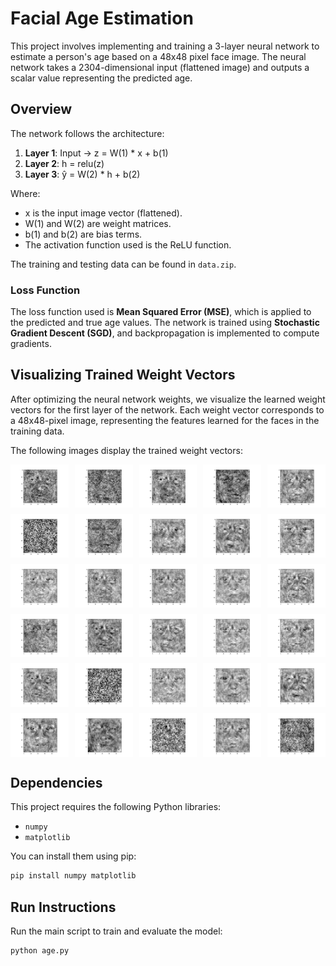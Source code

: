 # Facial Age Estimation

This project involves implementing and training a 3-layer neural network to estimate a person's age based on a 48x48 pixel face image. The neural network takes a 2304-dimensional input (flattened image) and outputs a scalar value representing the predicted age.

## Overview

The network follows the architecture:

1. **Layer 1**: Input -> z = W(1) * x + b(1)
2. **Layer 2**: h = relu(z)
3. **Layer 3**: ŷ = W(2) * h + b(2)

Where:
- x is the input image vector (flattened).
- W(1) and W(2) are weight matrices.
- b(1) and b(2) are bias terms.
- The activation function used is the ReLU function.

The training and testing data can be found in `data.zip`.

### Loss Function

The loss function used is **Mean Squared Error (MSE)**, which is applied to the predicted and true age values. The network is trained using **Stochastic Gradient Descent (SGD)**, and backpropagation is implemented to compute gradients.

## Visualizing Trained Weight Vectors

After optimizing the neural network weights, we visualize the learned weight vectors for the first layer of the network. Each weight vector corresponds to a 48x48-pixel image, representing the features learned for the faces in the training data.

The following images display the trained weight vectors:

<div style="display: grid; grid-template-columns: repeat(5, 1fr); gap: 10px;">
    <img src="weight_images/weight_image_0.png" width="150">
    <img src="weight_images/weight_image_1.png" width="150">
    <img src="weight_images/weight_image_2.png" width="150">
    <img src="weight_images/weight_image_3.png" width="150">
    <img src="weight_images/weight_image_4.png" width="150">
    <img src="weight_images/weight_image_5.png" width="150">
    <img src="weight_images/weight_image_6.png" width="150">
    <img src="weight_images/weight_image_7.png" width="150">
    <img src="weight_images/weight_image_8.png" width="150">
    <img src="weight_images/weight_image_9.png" width="150">
    <img src="weight_images/weight_image_10.png" width="150">
    <img src="weight_images/weight_image_11.png" width="150">
    <img src="weight_images/weight_image_12.png" width="150">
    <img src="weight_images/weight_image_13.png" width="150">
    <img src="weight_images/weight_image_14.png" width="150">
    <img src="weight_images/weight_image_15.png" width="150">
    <img src="weight_images/weight_image_16.png" width="150">
    <img src="weight_images/weight_image_17.png" width="150">
    <img src="weight_images/weight_image_18.png" width="150">
    <img src="weight_images/weight_image_19.png" width="150">
    <img src="weight_images/weight_image_20.png" width="150">
    <img src="weight_images/weight_image_21.png" width="150">
    <img src="weight_images/weight_image_22.png" width="150">
    <img src="weight_images/weight_image_23.png" width="150">
    <img src="weight_images/weight_image_24.png" width="150">
    <img src="weight_images/weight_image_25.png" width="150">
    <img src="weight_images/weight_image_26.png" width="150">
    <img src="weight_images/weight_image_27.png" width="150">
    <img src="weight_images/weight_image_28.png" width="150">
    <img src="weight_images/weight_image_29.png" width="150">
</div>

## Dependencies

This project requires the following Python libraries:

- `numpy`
- `matplotlib`

You can install them using pip:

```bash
pip install numpy matplotlib
```

## Run Instructions
Run the main script to train and evaluate the model:  
```bash
python age.py
```
